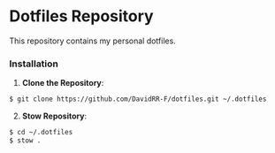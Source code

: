 # Dotfiles Repository

This repository contains my personal dotfiles.

### Installation

1. **Clone the Repository**:

```bash
$ git clone https://github.com/DavidRR-F/dotfiles.git ~/.dotfiles
```

2. **Stow Repository**:

```bash 
$ cd ~/.dotfiles
$ stow .
```

```
